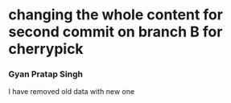 
# changing the whole content for second commit on branch B for cherrypick
### Gyan Pratap Singh
 I have removed old data with new one
